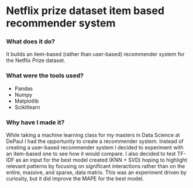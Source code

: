 # Netflix prize dataset item based recommender system

### What does it do?

It builds an item-based (rather than user-based) recommender system for the Netflix Prize dataset.

### What were the tools used?

- Pandas
- Numpy
- Matplotlib
- Scikitlearn

### Why have I made it?

While taking a machine learning class for my masters in Data Science at DePaul I had the opportunity to create a recommender system. Instead of creating a user-based recommender system I decided to experiment with an item-based one to see how it would compare. I also decided to test TF-IDF as an input for the best model created (KNN + SVD) hoping to highlight relevant patterns by focusing on significant interactions rather than on the entire, massive, and sparse, data matrix. This was an experiment driven by curiosity, but it did improve the MAPE for the best model.
